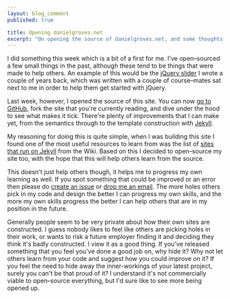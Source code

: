 ```yaml
---
layout: blog_comment
published: true

title: Opening danielgroves.net
excerpt: "On opening the source of danielgroves.net, and some thoughts on open–source websites"
---
```


I did something this week which is a bit of a first for me. I've open–sourced a few small things in the past, although these tend to be things that were made to help others. An example of this would be the [jQuery slider](https://github.com/danielgroves/jQuery-Slider "jQuery Slider on GitHub") I wrote a couple of years back, which was written with a couple of course–mates sat next to me in order to help them get started with jQuery. 

Last week, however, I opened the source of this site. You can now [go to GitHub](https://github.com/danielgroves/danielgroves.net "danielgroves.net on GitHub"), fork the site that you're currently reading, and dive under the hood to see what makes it tick. There're plenty of improvements that I can make yet, from the semantics through to the template construction with [Jekyll](https://github.com/mojombo/jekyll "Jekyll Static Site Generator"). 

My reasoning for doing this is quite simple, when I was building this site I found one of the most useful resources to learn from was the list of [sites that run on Jekyll](https://github.com/mojombo/jekyll/wiki/Sites "A list of site powered by Jekyll, and their source") from the Wiki. Based on this I decided to open–source my site too, with the hope that this will help others learn from the source. 

This doesn't just help others though, it helps me to progress my  own learning as well. If you spot something that could be improved or an error then please do [create an issue](https://github.com/danielgroves/danielgroves.net/issues/new "Create an issue on danielgroves.net") or [drop me an email](/contact "Contact me"). The more holes others pick in my code and design the better I can progress my own skills, and the more my own skills progress the better I can help others that are in my position in the future. 

Generally people seem to be very private about how their own sites are constructed. I guess nobody likes to feel like others are picking holes in their work, or wants to risk a future employer finding it and deciding they think it's badly constructed. I view it as a good thing. If you've released something that you feel you've done a good job on, why hide it? Why not let others learn from your code and suggest how you could improve on it? If you feel the need to hide away the inner-workings of your latest project, surely you can't be that proud of it? I understand it's not commercially viable to open–source everything, but I'd sure like to see more being opened up. 